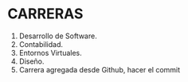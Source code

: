 # CARRERAS

1. Desarrollo de Software.
2. Contabilidad.
3. Entornos Virtuales.
4. Diseño.
5. Carrera agregada desde Github, hacer el commit
